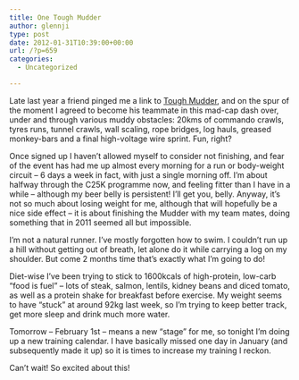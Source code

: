 ```yaml
---
title: One Tough Mudder
author: glennji
type: post
date: 2012-01-31T10:39:00+00:00
url: /?p=659
categories:
  - Uncategorized

---
```

Late last year a friend pinged me a link to [Tough Mudder][1], and on the spur of the moment I agreed to become his teammate in this mad-cap dash over, under and through various muddy obstacles: 20kms of commando crawls, tyres runs, tunnel crawls, wall scaling, rope bridges, log hauls, greased monkey-bars and a final high-voltage wire sprint. Fun, right?
  
Once signed up I haven&#8217;t allowed myself to consider not finishing, and fear of the event has had me up almost every morning for a run or body-weight circuit &#8211; 6 days a week in fact, with just a single morning off. I&#8217;m about halfway through the C25K programme now, and feeling fitter than I have in a while &#8211; although my beer belly is persistent! I&#8217;ll get you, belly. Anyway, it&#8217;s not so much about losing weight for me, although that will hopefully be a nice side effect &#8211; it is about finishing the Mudder with my team mates, doing something that in 2011 seemed all but impossible.
  
I&#8217;m not a natural runner. I&#8217;ve mostly forgotten how to swim. I couldn&#8217;t run up a hill without getting out of breath, let alone do it while carrying a log on my shoulder. But come 2 months time that&#8217;s exactly what I&#8217;m going to do!
  
Diet-wise I&#8217;ve been trying to stick to 1600kcals of high-protein, low-carb &#8220;food is fuel&#8221; &#8211; lots of steak, salmon, lentils, kidney beans and diced tomato, as well as a protein shake for breakfast before exercise. My weight seems to have &#8220;stuck&#8221; at around 92kg last week, so I&#8217;m trying to keep better track, get more sleep and drink much more water.
  
Tomorrow &#8211; February 1st &#8211; means a new &#8220;stage&#8221; for me, so tonight I&#8217;m doing up a new training calendar. I have basically missed one day in January (and subsequently made it up) so it is times to increase my training I reckon.
  
Can&#8217;t wait! So excited about this!

 [1]: http://WWW.ToughMudder.com.au
